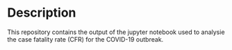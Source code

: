 # Description

This repository contains the output of the jupyter notebook used to analysie the case fatality rate (CFR) for the COVID-19 outbreak.